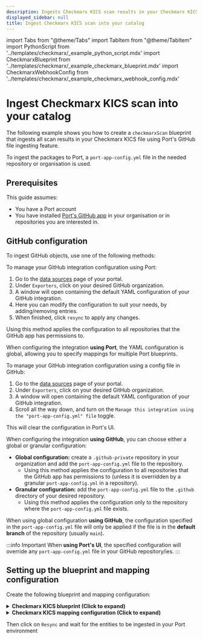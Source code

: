 ```yaml
---
description: Ingests Checkmarx KICS scan results in your Checkmarx KICS file using Port's GitHub file ingesting feature.
displayed_sidebar: null
title: Ingest Checkmarx KICS scan into your catalog
---
```


import Tabs from "@theme/Tabs"
import TabItem from "@theme/TabItem"
import PythonScript from '../templates/checkmarx/\_example_python_script.mdx'
import CheckmarxBlueprint from '../templates/checkmarx/\_example_checkmarx_blueprint.mdx'
import CheckmarxWebhookConfig from '../templates/checkmarx/\_example_checkmarx_webhook_config.mdx'

# Ingest Checkmarx KICS scan into your catalog

The following example shows you how to create a `checkmarxScan` blueprint that ingests all scan results in your Checkmarx KICS file using Port's GitHub file ingesting feature.


To ingest the packages to Port, a `port-app-config.yml` file in the needed repository or organisation is used.

## Prerequisites
This guide assumes:
- You have a Port account
- You have installed [Port's GitHub app](/build-your-software-catalog/sync-data-to-catalog/git/github/#setup) in your organisation or in repositories you are interested in.

## GitHub configuration

To ingest GitHub objects, use one of the following methods:

<Tabs queryString="method">

<TabItem label="Using Port's UI" value="port">

To manage your GitHub integration configuration using Port:

1. Go to the [data sources](https://app.getport.io/settings/data-sources) page of your portal.
2. Under `Exporters`, click on your desired GitHub organization.
3. A window will open containing the default YAML configuration of your GitHub integration.
4. Here you can modify the configuration to suit your needs, by adding/removing entries.
5. When finished, click `resync` to apply any changes.

Using this method applies the configuration to all repositories that the GitHub app has permissions to.

When configuring the integration **using Port**, the YAML configuration is global, allowing you to specify mappings for multiple Port blueprints.

</TabItem>

<TabItem label="Using GitHub" value="github">

To manage your GitHub integration configuration using a config file in GitHub:

1. Go to the [data sources](https://app.getport.io/settings/data-sources) page of your portal.
2. Under `Exporters`, click on your desired GitHub organization.
3. A window will open containing the default YAML configuration of your GitHub integration.
4. Scroll all the way down, and turn on the `Manage this integration using the "port-app-config.yml" file` toggle.

This will clear the configuration in Port's UI.

When configuring the integration **using GitHub**, you can choose either a global or granular configuration:

- **Global configuration:** create a `.github-private` repository in your organization and add the `port-app-config.yml` file to the repository.
  - Using this method applies the configuration to all repositories that the GitHub app has permissions to (unless it is overridden by a granular `port-app-config.yml` in a repository).
- **Granular configuration:** add the `port-app-config.yml` file to the `.github` directory of your desired repository.
  - Using this method applies the configuration only to the repository where the `port-app-config.yml` file exists.

When using global configuration **using GitHub**, the configuration specified in the `port-app-config.yml` file will only be applied if the file is in the **default branch** of the repository (usually `main`).

</TabItem>

</Tabs>

:::info Important
When **using Port's UI**, the specified configuration will override any `port-app-config.yml` file in your GitHub repository/ies.
:::

## Setting up the blueprint and mapping configuration

Create the following blueprint and mapping configuration:

<details>
<summary><b>Checkmarx KICS blueprint (Click to expand)</b></summary>
<CheckmarxBlueprint/>
</details>

<details>
<summary><b>Checkmarx KICS mapping configuration (Click to expand)</b></summary>

```yaml showLineNumbers
resources:
  - kind: file
    selector:
      query: 'true'
      files:
        - path: '**/results.json'
    port:
      itemsToParse: '[.file.content[] | select(.Vulnerabilities != null) as $input | .Vulnerabilities[] | {VulnerabilityID, PkgName, InstalledVersion, FixedVersion, Title, Description, Severity, References, PrimaryURL, DataSource, Target: $input.Target}]'
      entity:
        mappings:
          identifier: .item.VulnerabilityID
          title: .item.Title
          blueprint: '"trivyVulnerability"'
          properties:
            version: .item.InstalledVersion
            package_name: .item.PkgName
            primaryUrl: .item.PrimaryURL
            description: .item.Description
            target: .item.Target
            severity: .item.Severity
            data_source: .item.DataSource
```

</details>

Then click on `Resync` and wait for the entities to be ingested in your Port environment
